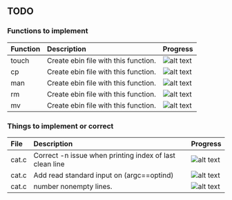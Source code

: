## TODO

### Functions to implement
|Function|   Description                              | Progress  |
| :---   | :--------------------                      |:---       |
| touch	 | Create ebin file with this function.        |![alt text](http://progressed.io/bar/100 "Progress")|
| cp	   | Create ebin file with this function.        |![alt text](http://progressed.io/bar/0 "Progress")|
| man    | Create ebin file with this function.        |![alt text](http://progressed.io/bar/0 "Progress")|
| rm     | Create ebin file with this function.        |![alt text](http://progressed.io/bar/0 "Progress")|
| mv     | Create ebin file with this function.        |![alt text](http://progressed.io/bar/0 "Progress")|



### Things to implement or correct
|File   | Description                                               | Progress  |
| :---  | :--------------------                                     |:---       |
| cat.c | Correct -n issue when printing index of last clean line   |![alt text](http://progressed.io/bar/0 "Progress")|
| cat.c | Add read standard input on (argc==optind)                 |![alt text](http://progressed.io/bar/0 "Progress")|
| cat.c | number nonempty lines.                                    |![alt text](http://progressed.io/bar/0 "Progress")|
